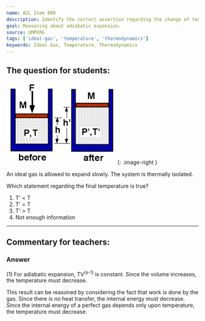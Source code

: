 ```yaml
---
name: A2L Item 090
description: Identify the correct assertion regarding the change of temperature in an expanding gas.
goal: Reasoning about adiabatic expansion.
source: UMPERG
tags: ['ideal-gas', 'temperature', 'thermodynamics']
keywords: Ideal Gas, Temperature, Thermodynamics
---
```


## The question for students:

![Item090_fig1.gif](../images/Item090_fig1.gif){: .image-right } 

An ideal gas is allowed to expand slowly. The system is thermally
isolated.

Which statement regarding the final temperature is true?

1. T' < T 
2. T' = T 
3. T' > T 
4. Not enough information

<hr/>

## Commentary for teachers:

### Answer

(1) For adiabatic expansion, TV<sup>(&gamma;-1)</sup> is constant. 
Since the volume increases, the temperature must decrease.

This result can be reasoned by considering the fact that work is done by
the gas.  Since there is no heat transfer, the internal energy must
decrease.  Since the internal energy of a perfect gas depends only upon
temperature, the temperature must decrease.
